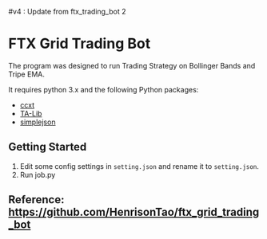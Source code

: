 #v4 : Update from ftx_trading_bot 2


# FTX Grid Trading Bot

The program was designed to run Trading Strategy on Bollinger Bands and Tripe EMA.


It requires python 3.x and the following Python packages:
* [ccxt](https://github.com/ccxt/ccxt)
* [TA-Lib](https://mrjbq7.github.io/ta-lib/index.html)
* [simplejson](https://pypi.org/project/simplejson/)


## Getting Started 
1. Edit some config settings in `setting.json` and rename it to `setting.json`.
2. Run job.py

## Reference: https://github.com/HenrisonTao/ftx_grid_trading_bot


